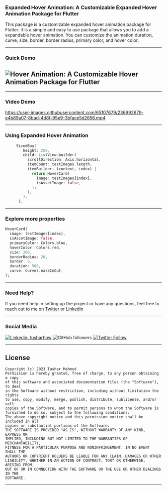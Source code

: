 ### Expanded Hover Animation: A Customizable Expanded Hover Animation Package for Flutter

This package is a customizable expanded hover animation package for Flutter. It is a simple and easy to use package that allows you to add a expandable hover animation. You can customize the animation duration, curve, size, border, border radius, primary color, and hover color.

---

### Quick Demo

## ![Hover Animation: A Customizable Hover Animation Package for Flutter](https://user-images.githubusercontent.com/65107679/236992635-219570dc-3ce7-4989-ad29-9d082456ff57.gif)

---

### Video Demo

https://user-images.githubusercontent.com/65107679/236992679-e4b89a07-8bad-4d8f-95e9-3bface5d2656.mp4

---

### Using Expanded Hover Animation

```dart
     SizedBox(
        height: 250,
        child: ListView.builder(
          scrollDirection: Axis.horizontal,
          itemCount: testImages.length,
          itemBuilder: (context, index) {
            return HoverCard(
              image: testImages[index],
              isAssetImage: false,
            );
          },
        ),
      ),
```

---

### Explore more properties

```dart
HoverCard(
  image: testImages[index],
  isAssetImage: false,
  primaryColor: Colors.blue,
  hoverColor: Colors.red,
  size: 200,
  borderRadius: 20,
  border: 5,
  duration: 500,
  curve: Curves.easeInOut,
);
```

---

### Need Help?

If you need help in setting up the project or have any questions, feel free to reach out to me on [Twitter](https://twitter.com/tusharhow) or [LinkedIn](https://www.linkedin.com/in/tusharhow/)

---

### Social Media

[![Linkedin: tusharhow](https://img.shields.io/badge/-tusharhow-blue?style=flat-square&logo=Linkedin&logoColor=white&link=https://www.linkedin.com/in/tusharhow/)](https://www.linkedin.com/in/tusharhow/)
![GitHub followers](https://img.shields.io/github/followers/tusharhow.svg?style=social&label=Follow)
[![Twitter Follow](https://img.shields.io/twitter/follow/tusharhow.svg?style=social)](https://twitter.com/tusharhow)

---

## License

```
Copyright (c) 2023 Tushar Mahmud
Permission is hereby granted, free of charge, to any person obtaining a copy
of this software and associated documentation files (the "Software"), to deal
in the Software without restriction, including without limitation the rights
to use, copy, modify, merge, publish, distribute, sublicense, and/or sell
copies of the Software, and to permit persons to whom the Software is
furnished to do so, subject to the following conditions:
The above copyright notice and this permission notice shall be included in all
copies or substantial portions of the Software.
THE SOFTWARE IS PROVIDED "AS IS", WITHOUT WARRANTY OF ANY KIND, EXPRESS OR
IMPLIED, INCLUDING BUT NOT LIMITED TO THE WARRANTIES OF MERCHANTABILITY,
FITNESS FOR A PARTICULAR PURPOSE AND NONINFRINGEMENT. IN NO EVENT SHALL THE
AUTHORS OR COPYRIGHT HOLDERS BE LIABLE FOR ANY CLAIM, DAMAGES OR OTHER
LIABILITY, WHETHER IN AN ACTION OF CONTRACT, TORT OR OTHERWISE, ARISING FROM,
OUT OF OR IN CONNECTION WITH THE SOFTWARE OR THE USE OR OTHER DEALINGS IN THE
SOFTWARE.
```

---
